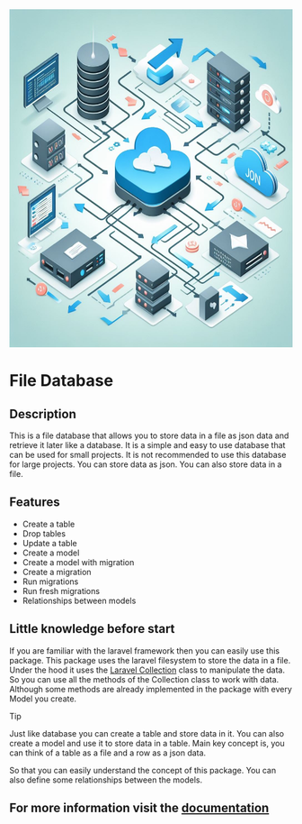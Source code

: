 <center>
    <img src="img2.jpg" width="924" height="600">
</center>

# File Database

## Description
This is a file database that allows you to store data in a file as json data and retrieve it later like a database. 
It is a simple and easy to use database that can be used for small projects. It is not recommended to use this database for large projects.
You can store data as json. You can also store data in a file.

## Features
- Create a table
- Drop tables
- Update a table
- Create a model
- Create a model with migration
- Create a migration
- Run migrations
- Run fresh migrations
- Relationships between models

## Little knowledge before start
    
If you are familiar with the laravel framework then you can easily use this package.
This package uses the laravel filesystem to store the data in a file. Under the hood it uses the [Laravel Collection](https://laravel.com/docs/10.x/collections) class to manipulate the data. 
So you can use all the methods of the Collection class to work with data. Although some methods are already implemented in the package with every Model you create.

> [!TIP]
> Just like database you can create a table and store data in it. You can also create a model and use it to store data in a table. Main key concept is, you can think of a table as a file and a row as a json data.

So that you can easily understand the concept of this package. You can also define some relationships between the models. 



## For more information visit the [documentation](https://github.com/Soft-Valley/File-database/wiki)